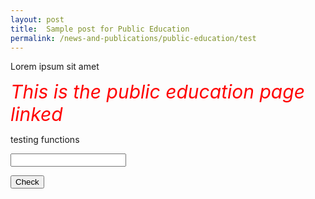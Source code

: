 ```yaml
---
layout: post
title:  Sample post for Public Education
permalink: /news-and-publications/public-education/test
---
```

Lorem ipsum sit amet

<style>
  .TEST{
  
  color:Red;
  Font-size:30px;
  Font-style:italic;
  align:center;
  
  }
  </style>


<div><span class="TEST"> This is the public education page linked </span> </div>


<p>testing functions <p>
  
<input id="text_a" type="text" />
<p id="answer"></p>
<button onclick="myFunction()">Check</button>

<script>
function myFunction()
{
var a=document.getElementById("text_a").value;

if (a=="hello")
  {
document.getElementById("answer").innerHTML="Correct!";
  }
else
  {
document.getElementById("answer").innerHTML="Oops!";
  }
}
</script>

